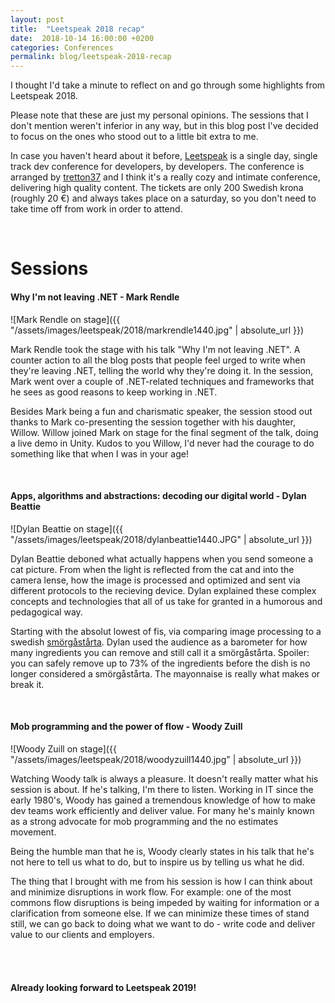 ```yaml
---
layout: post
title:  "Leetspeak 2018 recap"
date:  2018-10-14 16:00:00 +0200
categories: Conferences
permalink: blog/leetspeak-2018-recap
---
```

I thought I'd take a minute to reflect on and go through some highlights from Leetspeak 2018.

Please note that these are just my personal opinions. The sessions that I don't mention weren't inferior in any way,
but in this blog post I've decided to focus on the ones who stood out to a little bit extra to me.

In case you haven't heard about it before, [Leetspeak][leetspeak-2018] is a single day, single track dev conference
for developers, by developers. The conference is arranged by [tretton37][tretton37-link] and I think it's a really 
cozy and intimate conference, delivering high quality content. The tickets are only 200 Swedish krona (roughly 20 €)
 and always takes place on a saturday, so you don't need to take time off from work in order to attend.

<br>
<h1>Sessions</h1>

<h4>Why I'm not leaving .NET - Mark Rendle</h4>
![Mark Rendle on stage]({{ "/assets/images/leetspeak/2018/markrendle1440.jpg" | absolute_url }})

Mark Rendle took the stage with his talk "Why I'm not leaving .NET". A counter action to all the blog posts
that people feel urged to write when they're leaving .NET, telling the world why they're doing it. In the
session, Mark went over a couple of .NET-related techniques and frameworks that he sees as good reasons to
keep working in .NET.

Besides Mark being a fun and charismatic speaker, the session stood out thanks to Mark co-presenting
the session together with his daughter, Willow. Willow joined Mark on stage for the final segment of the
talk, doing a live demo in Unity. Kudos to you Willow, I'd never had the courage to do something like that
when I was in your age!

<br>
<h4>Apps, algorithms and abstractions: decoding our digital world - Dylan Beattie</h4>
![Dylan Beattie on stage]({{ "/assets/images/leetspeak/2018/dylanbeattie1440.JPG" | absolute_url }})

Dylan Beattie deboned what actually happens when you send someone a cat picture. From when the
light is reflected from the cat and into the camera lense, how the image is processed and optimized and
sent via different protocols to the recieving device. Dylan explained these complex concepts and technologies
that all of us take for granted in a humorous and pedagogical way.

Starting with the absolut lowest of fis, via comparing image processing to a swedish [smörgåstårta][smorgastarta].
Dylan used the audience as a barometer for how many ingredients you can remove and still call it a smörgåstårta. 
Spoiler: you can safely remove up to 73% of the ingredients before the dish is no longer considered a smörgåstårta.
The mayonnaise is really what makes or break it.

<br>
<h4>Mob programming and the power of flow - Woody Zuill</h4>
![Woody Zuill on stage]({{ "/assets/images/leetspeak/2018/woodyzuill1440.jpg" | absolute_url }})

Watching Woody talk is always a pleasure. It doesn't really matter what his session is about.
If he's talking, I'm there to listen. Working in IT since the early 1980's, Woody has gained
a tremendous knowledge of how to make dev teams work efficiently and deliver value. For many
he's mainly known as a strong advocate for mob programming and the no estimates movement.

Being the humble man that he is, Woody clearly states in his talk that he's not here to tell us what
to do, but to inspire us by telling us what he did.

The thing that I brought with me from his session is how I can think about and minimize disruptions
in work flow. For example: one of the most commons flow disruptions is being impeded by waiting for
 information or a clarification from someone else. If we can minimize these times of stand still, we
 can go back to doing what we want to do - write code and deliver value to our clients and employers.


 <br><br>
 <h4>Already looking forward to Leetspeak 2019!</h4>




[leetspeak-2018]: https://leetspeak.se/2018/#about
[tretton37-link]: https://tretton37.com
[smorgastarta]: https://en.wikipedia.org/wiki/Sm%C3%B6rg%C3%A5st%C3%A5rta